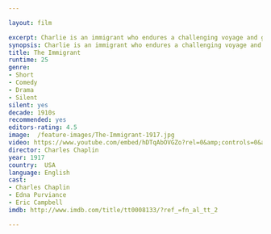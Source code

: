 ```yaml
---

layout: film

excerpt: Charlie is an immigrant who endures a challenging voyage and gets into trouble as soon as he arrives in America.
synopsis: Charlie is an immigrant who endures a challenging voyage and gets into trouble as soon as he arrives in America.
title: The Immigrant
runtime: 25
genre:
- Short
- Comedy
- Drama
- Silent
silent: yes
decade: 1910s
recommended: yes
editors-rating: 4.5
image:  /feature-images/The-Immigrant-1917.jpg 
video: https://www.youtube.com/embed/hDTqAbOVGZo?rel=0&amp;controls=0&amp;showinfo=0
director: Charles Chaplin
year: 1917
country:  USA
language: English 
cast:
- Charles Chaplin
- Edna Purviance
- Eric Campbell
imdb: http://www.imdb.com/title/tt0008133/?ref_=fn_al_tt_2

--- 
```


